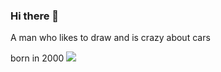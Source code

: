 ### Hi there 👋
A man who likes to draw and is crazy about cars

born in 2000
<a href="https://instagram.com/without._.fate?igshid=OGQ5ZDc2ODk2ZA=="><img src="https://img.shields.io/badge/Instagram-E4405F?style=flat-square&logo=Instagram&logoColor=white"/></a>
<!--
**killinghelper/killinghelper** is a ✨ _special_ ✨ repository because its `README.md` (this file) appears on your GitHub profile.

Here are some ideas to get you started:

- 🔭 I’m currently working on ...
- 🌱 I’m currently learning ...
- 👯 I’m looking to collaborate on ...
- 🤔 I’m looking for help with ...
- 💬 Ask me about ...
- 📫 How to reach me: ...
- 😄 Pronouns: ...
- ⚡ Fun fact: ...
-->
